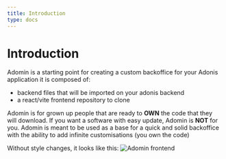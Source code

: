 ```yaml
---
title: Introduction
type: docs
---
```


# Introduction

Adomin is a starting point for creating a custom backoffice for your Adonis application it is composed of:

- backend files that will be imported on your adonis backend
- a react/vite frontend repository to clone

Adomin is for grown up people that are ready to **OWN** the code that they will download.
If you want a software with easy update, Adomin is **NOT** for you.
Adomin is meant to be used as a base for a quick and solid backoffice with the ability to add infinite customisations (you own the code)

Without style changes, it looks like this:
![Adomin frontend](/adomin/images/frontend.png)
